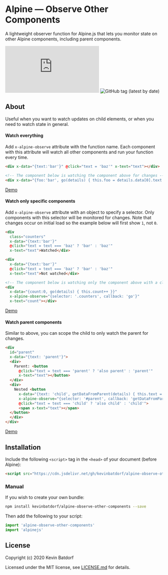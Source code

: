 # Alpine — Observe Other Components
A lightweight observer function for Alpine.js that lets you monitor state on other Alpine components, including parent components.

![GitHub file size in bytes](https://img.shields.io/github/size/kevinbatdorf/alpine-observe-other-components/dist/index.js?label=minified&style=flat-square)
![GitHub tag (latest by date)](https://img.shields.io/github/v/tag/kevinbatdorf/alpine-observe-other-components?label=version&style=flat-square)

## About

Useful when you want to watch updates on child elements, or when you need to watch state in general.

#### Watch everything
Add `x-alpine-observe` attribute with the function name. Each component with this attribute will watch all other components and run your function every time.
```html
<div x-data="{text:'bar'}" @click="text = 'baz'" x-text="text"></div>

<!-- The component below is watching the component above for changes -->
<div x-data="{foo:'bar', go(details) { this.foo = details.data[0].text }}" x-alpine-observe="go" x-text="foo">
```
[Demo](url)

#### Watch only specific components
Add `x-alpine-observe` attribute with an object to specify a selector. Only components with this selector will be monitored for changes. Note that changes occur on initial load so the example below will first show `1`, not `0`.
```html
<div
  class="counters"
  x-data="{text:'bar'}"
  @click="text = text === 'baz' ? 'bar' : 'baz'"
  x-text="text">Watched</div>

<div
  x-data="{text:'bar'}"
  @click="text = text === 'baz' ? 'bar' : 'baz'"
  x-text="text">Not watched</div>

<!-- The component below is watching only the component above with a class of counters for changes -->
<div
  x-data="{count:0, go(details) { this.count++ }}"
  x-alpine-observe="{selector: '.counters', callback: 'go'}"
  x-text="count"></div>
```
[Demo](url)

#### Watch parent components
Similar to above, you can scope the child to only watch the parent for changes.
```html
<div 
  id="parent" 
  x-data="{text: 'parent'}">
  <div>
    Parent: <button
      @click="text = text === 'parent' ? 'also parent' : 'parent'"
      x-text="text"></button>
  </div>
  <div>
    Nested <button 
      x-data="{text: 'child', getDataFromParent(details) { this.text = `${details.data[0].text}` }}"
      x-alpine-observe="{selector: '#parent', callback: 'getDataFromParent'}"
      @click="text = text === 'child' ? 'also child' : 'child'">
      <span x-text="text"></span>
  </button>
  </div>
</div>
```
[Demo](url)

## Installation

Include the following `<script>` tag in the `<head>` of your document (before Alpine):

```html
<script src="https://cdn.jsdelivr.net/gh/kevinbatdorf/alpine-observe-other-components@0.x.x/dist/index.js"></script>
```

### Manual

If you wish to create your own bundle:

```bash
npm install kevinbatdorf/alpine-observe-other-components --save
```

Then add the following to your script:

```javascript
import 'alpine-observe-other-components'
import 'alpinejs'
```

## License

Copyright (c) 2020 Kevin Batdorf

Licensed under the MIT license, see [LICENSE.md](LICENSE.md) for details.
